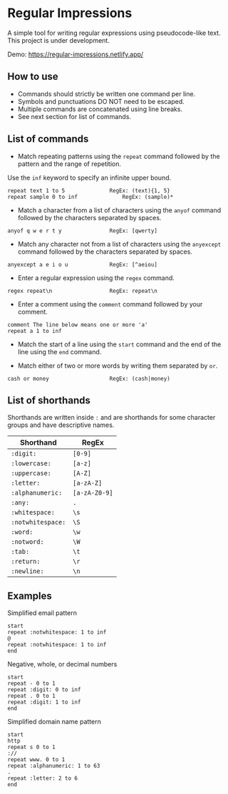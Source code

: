 # Regular Impressions

A simple tool for writing regular expressions using pseudocode-like text. This project is under development.

Demo: https://regular-impressions.netlify.app/

## How to use

- Commands should strictly be written one command per line.
- Symbols and punctuations DO NOT need to be escaped.
- Multiple commands are concatenated using line breaks.
- See next section for list of commands.

## List of commands

- Match repeating patterns using the `repeat` command followed by the pattern and the range of repetition.

Use the `inf` keyword to specify an infinite upper bound.

```
repeat text 1 to 5				RegEx: (text){1, 5}
repeat sample 0 to inf				RegEx: (sample)*
```

- Match a character from a list of characters using the `anyof` command followed by the characters separated by spaces.

```
anyof q w e r t y				RegEx: [qwerty]
```

- Match any character not from a list of characters using the `anyexcept` command followed by the characters separated by spaces.

```
anyexcept a e i o u				RegEx: [^aeiou]
```

- Enter a regular expression using the `regex` command.
```
regex repeat\n					RegEx: repeat\n
```

- Enter a comment using the `comment` command followed by your comment.
```
comment The line below means one or more 'a'
repeat a 1 to inf
```

- Match the start of a line using the `start` command and the end of the line using the `end` command.

- Match either of two or more words by writing them separated by `or`.
```
cash or money					RegEx: (cash|money)
```

## List of shorthands

Shorthands are written inside `:` and are shorthands for some character groups and have descriptive names.

| Shorthand         | RegEx         |
|-------------------|---------------|
| `:digit:`         | `[0-9]`       |
| `:lowercase:`     | `[a-z]`       |
| `:uppercase:`     | `[A-Z]`       |
| `:letter:`        | `[a-zA-Z]`    |
| `:alphanumeric:`  | `[a-zA-Z0-9]` |
| `:any:`           | `.`           |
| `:whitespace:`    | `\s`          |
| `:notwhitespace:` | `\S`          |
| `:word:`          | `\w`          |
| `:notword:`       | `\W`          |
| `:tab:`           | `\t`          |
| `:return:`        | `\r`          |
| `:newline:`       | `\n`          |

## Examples
Simplified email pattern
```
start
repeat :notwhitespace: 1 to inf
@
repeat :notwhitespace: 1 to inf
end
```

Negative, whole, or decimal numbers
```
start
repeat - 0 to 1
repeat :digit: 0 to inf
repeat . 0 to 1
repeat :digit: 1 to inf
end
```

Simplified domain name pattern
```
start
http
repeat s 0 to 1
://
repeat www. 0 to 1
repeat :alphanumeric: 1 to 63
.
repeat :letter: 2 to 6
end
```